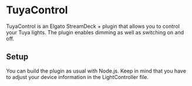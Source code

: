# TuyaControl
TuyaControl is an Elgato StreamDeck + plugin that allows you to control your Tuya lights. The plugin enables dimming as well as switching on and off.

## Setup
You can build the plugin as usual with Node.js. Keep in mind that you have to adjust your device information in the LightController file.